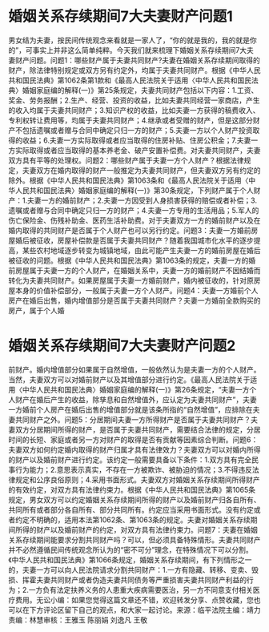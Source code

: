# 婚姻关系存续期间7大夫妻财产问题1

男女结为夫妻，按民间传统观念来看就是一家人了，“你的就是我的，我的就是你的”，可事实上并非这么简单纯粹。今天我们就来梳理下婚姻关系存续期间7大夫妻财产问题。问题1：哪些财产属于夫妻共同财产?夫妻在婚姻关系存续期间取得的财产，除法律特别规定或双方另有约定外，均属于夫妻共同财产。根据《中华人民共和国民法典》第1062条第1款和《最高人民法院关于适用〈中华人民共和国民法典〉婚姻家庭编的解释(一)》第25条规定，夫妻共同财产包括以下内容：1.工资、奖金、劳务报酬；2.生产、经营、投资的收益，比如夫妻共同经营一家商店，产生的收入均属于夫妻共同财产；3.知识产权的收益，比如夫妻一方获得的稿费收入、专利权转让费用等，均属于夫妻共同财产；4.继承或者受赠的财产，但是这部分财产不包括遗嘱或者赠与合同中确定只归一方的财产；5.夫妻一方以个人财产投资取得的收益；6.夫妻一方实际取得或者应当取得的住房补贴、住房公积金；7.夫妻一方实际取得或者应当取得的基本养老金、破产安置补偿费。对夫妻共同财产，夫妻双方具有平等的处理权。问题2：哪些财产属于夫妻一方个人财产？根据法律规定，夫妻双方在婚内取得的财产一般推定为夫妻共同财产，但夫妻双方另有约定的除外。根据《中华人民共和国民法典》第1063条和《最高人民法院关于适用〈中华人民共和国民法典〉婚姻家庭编的解释(一)》第30条规定，下列财产属于个人财产：1.夫妻一方的婚前财产；2.夫妻一方因受到人身损害获得的赔偿或者补偿；3.遗嘱或者赠与合同中确定只归一方的财产；4.夫妻一方专用的生活用品；5.军人的伤亡保险金、伤残补助金、医药生活补助费。对于夫妻双方一方的婚前财产以及在婚内取得的共同财产是否属于个人财产也可以另行约定。问题3：夫妻一方婚前房屋婚后被征收，房屋补偿款是否属于夫妻共同财产？随着我国城市化水平的逐步提高，某些农村地域逐步转变为城镇地域，由此可能产生夫妻一方的婚前房屋在婚后被征收的问题。根据《中华人民共和国民法典》第1063条的规定，夫妻一方的婚前房屋属于夫妻一方的个人财产，在婚姻关系中，夫妻一方的婚前财产不因结婚而转化为夫妻共同财产。如果房屋属于夫妻一方婚前财产，婚内被征收的，针对原房屋本身的价值补偿部分，一般属于夫妻一方个人财产。问题4：夫妻一方婚前个人房产在婚后出售，婚内增值部分是否属于夫妻共同财产？夫妻一方婚前全款购买的房产，属于个人婚

# 婚姻关系存续期间7大夫妻财产问题2

前财产。婚内增值部分如果属于自然增值，一般依然认为是夫妻一方的个人财产。当然，夫妻双方可以对婚前财产以及其增值部分进行约定。《最高人民法院关于适用〈中华人民共和国民法典〉婚姻家庭编的解释(一)》第26条规定，“夫妻一方个人财产在婚后产生的收益，除孳息和自然增值外，应认定为夫妻共同财产”，夫妻一方婚前个人房产在婚后出售的增值部分就是该条所指的“自然增值”，应排除在夫妻共同财产之外。问题5：分居期间夫妻一方所得财产是否属于夫妻共同财产？夫妻双方分居期间所得的财产，是否属于夫妻共同财产，需要结合法律的规定，分居时间的长短、家庭或者另一方对财产的取得是否有贡献等因素综合判断。问题6：夫妻双方如何约定婚内取得的财产归属才具有法律效力？夫妻双方可以对婚内所得的财产以及婚前财产进行约定。该约定一般需要具备以下条件：1.双方具有完全民事行为能力；2.意思表示真实，不存在一方被欺诈、被胁迫的情况；3.不得违反法律规定和公序良俗原则；4.采用书面形式。夫妻双方对婚姻关系存续期间所得财产的有效约定，对双方具有法律约束力。根据《中华人民共和国民法典》第1065条规定，男女双方可以约定婚姻关系存续期间所得的财产以及婚前财产归各自所有、共同所有或者部分各自所有、部分共同所有。约定应当采用书面形式。没有约定或者约定不明确的，适用本法第1062条、第1063条的规定。夫妻对婚姻关系存续期间所得的财产以及婚前财产的约定，对双方具有法律约束力。问题7：夫妻在婚姻关系存续期间能要求分割共同财产吗？可以，但必须具备特殊情形。夫妻共同财产并不必然遵循民间传统观念所认为的“密不可分”理念，在特殊情况下可以分割。《中华人民共和国民法典》第1066条规定，婚姻关系存续期间，有下列情形之一的，夫妻一方可以向人民法院请求分割共同财产：1.一方有隐藏、转移、变卖、毁损、挥霍夫妻共同财产或者伪造夫妻共同债务等严重损害夫妻共同财产利益的行为；2.一方负有法定扶养义务的人患重大疾病需要医治，另一方不同意支付相关医疗费用。无讼小编：如果您觉得这篇文章还不错，欢迎转发分享、点赞收藏，您也可以在下方评论区留下自己的观点，和大家一起讨论。来源：临平法院主编：靖力责编：林慧审核：王雅玉 陈丽娟 刘逸凡 王敬

